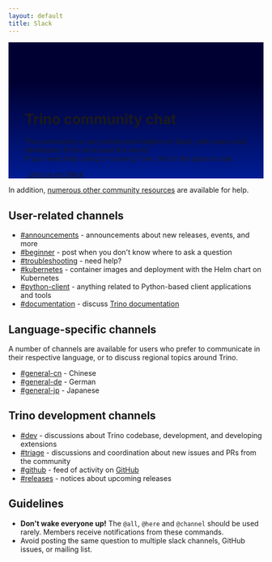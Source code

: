 ```yaml
---
layout: default
title: Slack
---
```


<div class="jumbotron card card-image" style="background-image: linear-gradient(to top, #001C93 0%, #000033 70%);background-size:cover;padding:6rem 2rem 0rem;">
  <div class="text-white text-center py-5 px-4">
    <div>
        <h1>Trino community chat</h1>
        <p class="lead">
        The community is very active and helpful on Slack,
        with users and developers from all around the world.<br/>
        If you need help using or running Trino, this is the place to ask.</p>
        <p>
        <a class="btn btn-pink btn-lg" href="{{site.slack_join}}"><i class="fab fa-slack"></i>&nbsp;&nbsp;Join us on Slack</a>
        </p>
    </div>
  </div>
</div>

<div class="container spacer-60">
  <div class="col-md-12">

  <div markdown="1" class="leftcol widecol">

In addition, [numerous other community resources](./download.html) are
available for help.

## User-related channels

* [#announcements](https://{{site.slack_fqdn}}/messages/CFLB9AMBN) -
  announcements about new releases, events, and more
* [#beginner](https://{{site.slack_fqdn}}/messages/C0305TQ05KL) - post when you
  don't know where to ask a question
* [#troubleshooting](https://{{site.slack_fqdn}}/messages/CGB0QHWSW) - need help?
* [#kubernetes](https://{{site.slack_fqdn}}/messages/CFSDUNJ4W) - container
  images and deployment with the Helm chart on Kubernetes
* [#python-client](https://{{site.slack_fqdn}}/messages/CFPVDCDHV) - anything
  related to Python-based client applications and tools
* [#documentation](https://{{site.slack_fqdn}}/messages/C01TEP0HJTH) - discuss
  [Trino documentation]({{site.url}}/docs/current/)

## Language-specific channels

A number of channels are available for users who prefer to communicate in their
respective language, or to discuss regional topics around Trino.

* [#general-cn](https://{{site.slack_fqdn}}/messages/CKS1YGP27) - Chinese
* [#general-de](https://{{site.slack_fqdn}}/messages/C047U4F5D7F) - German
* [#general-jp](https://{{site.slack_fqdn}}/messages/CLEDR9V7G) - Japanese

## Trino development channels

* [#dev](https://{{site.slack_fqdn}}/archives/CP1MUNEUX) - discussions about
  Trino codebase, development, and developing extensions
* [#triage](https://{{site.slack_fqdn}}/messages/CFP4810CV) - discussions and
  coordination about new issues and PRs from the community
* [#github](https://{{site.slack_fqdn}}/messages/CFN644R4G) - feed of activity
  on [GitHub]({{site.github_org_url}})
* [#releases](https://{{site.slack_fqdn}}/messages/CFP480UKX) - notices about
  upcoming releases

## Guidelines

* **Don't wake everyone up!** The `@all`, `@here` and `@channel` should be used
  rarely. Members receive notifications from these commands.
* Avoid posting the same question to multiple slack channels, GitHub issues, or
  mailing list.


</div>
</div></div>